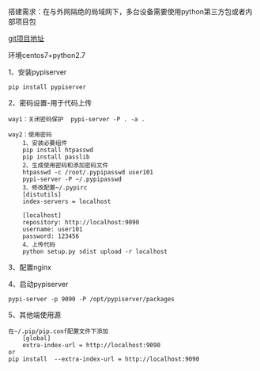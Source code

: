 搭建需求：在与外网隔绝的局域网下，多台设备需要使用python第三方包或者内部项目包

[git项目地址](https://github.com/pypiserver/pypiserver)

环境centos7+python2.7

1、安装pypiserver

    pip install pypiserver

2、密码设置-用于代码上传

    way1：关闭密码保护  pypi-server -P . -a .

    way2：使用密码
        1、安装必要组件
        pip install htpasswd 
        pip install passlib
        2、生成使用密码和添加密码文件
        htpasswd -c /root/.pypipasswd user101
        pypi-server -P ~/.pypipasswd
        3、修改配置~/.pypirc
        [distutils]
        index-servers = localhost
        
        [localhost]
        repository: http://localhost:9090
        username: user101
        password: 123456
        4、上传代码
        python setup.py sdist upload -r localhost

3、配置nginx

4、启动pypiserver

    pypi-server -p 9090 -P /opt/pypiserver/packages

5、其他端使用源

    在~/.pip/pip.conf配置文件下添加
        [global]
        extra-index-url = http://localhost:9090
    or
    pip install  --extra-index-url = http://localhost:9090
    





